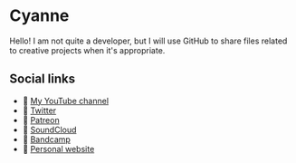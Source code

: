 # Cyanne

Hello! I am not quite a developer, but I will use GitHub to share files related to creative projects when it's appropriate.

## Social links
- 🐇 [My YouTube channel](https://www.youtube.com/channel/UC8UzAKqqLvfbqCvPc-j5oig)
- 🐇 [Twitter](https://twitter.com/CyanneVI)
- 🐇 [Patreon](https://patreon.com/Cyanne)
- 🐇 [SoundCloud](https://soundcloud.com/Cyanne)
- 🐇 [Bandcamp](https://cyanne.bandcamp.com)
- 🐇 [Personal website](https://cyanne.net)
